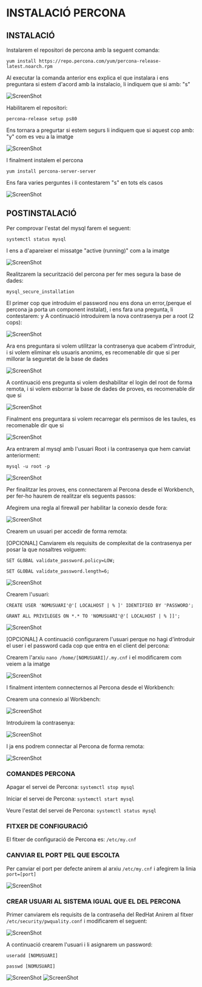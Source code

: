 # INSTALACIÓ PERCONA

## INSTALACIÓ

Instalarem el repositori de percona amb la seguent comanda:

`yum install https://repo.percona.com/yum/percona-release-latest.noarch.rpm`

Al executar la comanda anterior ens explica el que instalara i ens preguntara si estem d'acord amb la instalacio, li indiquem que si amb: "s"

![ScreenShot](imgs/percona.png)

Habilitarem el repositori:

`percona-release setup ps80`

Ens tornara a pregurtar si estem segurs li indiquem que si aquest cop amb: "y" com es veu a la imatge

![ScreenShot](imgs/habilitar_repositori_percona.png)

I finalment instalem el percona

`yum install percona-server-server`

Ens fara varies perguntes i li contestarem "s" en tots els casos

![ScreenShot](imgs/instalar_percona.png)

## POSTINSTALACIÓ

Per comprovar l'estat del mysql farem el seguent:

`systemctl status mysql`

I ens a d'apareixer el missatge "active (running)" com a la imatge

![ScreenShot](imgs/systemctl_mysql.png)

Realitzarem la securització del percona per fer mes segura la base de dades:

`mysql_secure_installation`

El primer cop que introduim el password nou ens dona un error,(perque el percona ja porta un component instalat), i ens fara una pregunta, li contestarem: y
A continuació introduirem la nova contrasenya per a root (2 cops):

![ScreenShot](imgs/percona_securitzacio.png)

Ara ens preguntara si volem utilitzar la contrasenya que acabem d'introduir, i si volem eliminar els usuaris anonims, es recomenable dir que si per millorar la seguretat de la base de dades

![ScreenShot](imgs/percona_securitzacio1.png)

A continuació ens pregunta si volem deshabilitar el login del root de forma remota, i si volem esborrar la base de dades de proves, es recomenable dir que si

![ScreenShot](imgs/percona_securitzacio2.png)

Finalment ens preguntara si volem recarregar els permisos de les taules, es recomenable dir que si

![ScreenShot](imgs/percona_securitzacio3.png)

Ara entrarem al mysql amb l'usuari Root i la contrasenya que hem canviat anteriorment:

`mysql -u root -p`

![ScreenShot](imgs/login_root.png)

Per finalitzar les proves, ens connectarem al Percona desde el Workbench, per fer-ho haurem de realitzar els seguents passos:

Afegirem una regla al firewall per habilitar la conexio desde fora:

![ScreenShot](imgs/regla_firewall.png)

Crearem un usuari per accedir de forma remota:

[OPCIONAL] Canviarem els requisits de complexitat de la contrasenya per posar la que nosaltres volguem:

`SET GLOBAL validate_password.policy=LOW;`

`SET GLOBAL validate_password.length=6;`

![ScreenShot](imgs/requisits_password.png)

Crearem l'usuari:

`CREATE USER 'NOMUSUARI'@'[ LOCALHOST | % ]' IDENTIFIED BY 'PASSWORD';`

`GRANT ALL PRIVILEGES ON *.* TO 'NOMUSUARI'@'[ LOCALHOST | % ]]';`

![ScreenShot](imgs/crear_usuari.png)

[OPCIONAL] A continuació configurarem l'usuari perque no hagi d'introduir el user i el password cada cop que entra en el client del percona:

Crearem l'arxiu `nano /home/[NOMUSUARI]/.my.cnf` i el modificarem com veiem a la imatge

![ScreenShot](imgs/autologin.png)

I finalment intentem connecternos al Percona desde el Workbench:

Crearem una connexio al Workbench:

![ScreenShot](imgs/workbench_connexio.png)

Introduirem la contrasenya:

![ScreenShot](imgs/login_workbench.png)

I ja ens podrem connectar al Percona de forma remota:

![ScreenShot](imgs/workbench_funciona.png)

### COMANDES PERCONA

Apagar el servei de Percona:
`systemctl stop mysql`

Iniciar el servei de Percona:
`systemctl start mysql`

Veure l'estat del servei de Percona:
`systemctl status mysql`

### FITXER DE CONFIGURACIÓ

El fitxer de configuració de Percona es:
`/etc/my.cnf`

### CANVIAR EL PORT PEL QUE ESCOLTA

Per canviar el port per defecte anirem al arxiu `/etc/my.cnf` i afegirem la linia `port=[port]`

![ScreenShot](imgs/port.png)

### CREAR USUARI AL SISTEMA IGUAL QUE EL DEL PERCONA

Primer canviarem els requisits de la contraseña del RedHat
Anirem al fitxer `/etc/security/pwquality.conf` i modificarem el seguent:

![ScreenShot](imgs/requisits_password_redhat.png)

A continuació crearem l'usuari i li asignarem un password:

`useradd [NOMUSUARI]`

`passwd [NOMUSUARI]`

![ScreenShot](imgs/crear_usuari_asix_SO.png)
![ScreenShot](imgs/cambiar_contra_asix_SO.png)
